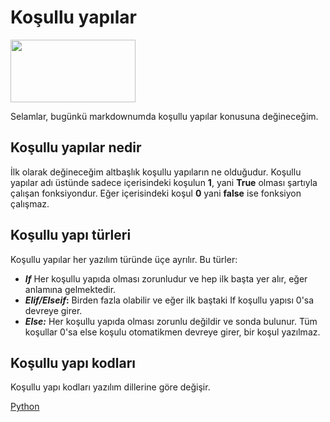 # Koşullu yapılar
<img src="https://github.com/user-attachments/assets/a152581f-96f7-471d-8d7b-c5826b4f849c" width="200" height="100">

Selamlar, bugünkü markdownumda koşullu yapılar konusuna değineceğim.

## Koşullu yapılar nedir
İlk olarak değineceğim altbaşlık koşullu yapıların ne olduğudur.
Koşullu yapılar adı üstünde sadece içerisindeki koşulun **1**, yani **True** olması şartıyla çalışan fonksiyondur.
Eğer içerisindeki koşul **0** yani **false** ise fonksiyon çalışmaz.

## Koşullu yapı türleri
Koşullu yapılar her yazılım türünde üçe ayrılır.
Bu türler:
+ **_If_** Her koşullu yapıda olması zorunludur ve hep ilk başta yer alır, eğer anlamına gelmektedir.
+ **_Elif/Elseif_:** Birden fazla olabilir ve eğer ilk baştaki If koşullu yapısı 0'sa devreye girer.
+ **_Else:_** Her koşullu yapıda olması zorunlu değildir ve sonda bulunur. Tüm koşullar 0'sa else koşulu otomatikmen devreye girer, bir koşul yazılmaz.

## Koşullu yapı kodları
Koşullu yapı kodları yazılım dillerine göre değişir.

[Python](ornek.py)
